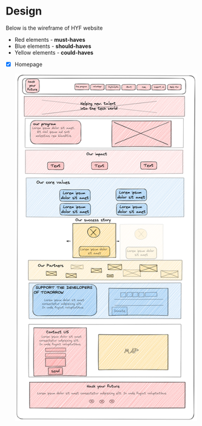 # Design

Below is the wireframe of HYF website

- Red elements - **must-haves**
- Blue elements - **should-haves**
- Yellow elements - **could-haves**
- [x] Homepage

  ![wireframe homepage](./assets/wireframe-homepage.png)
